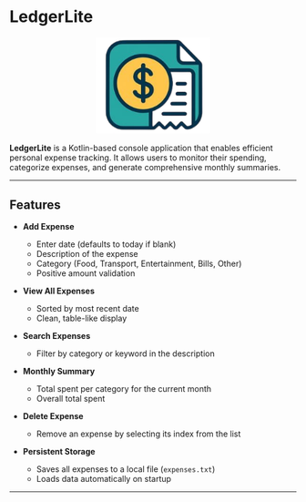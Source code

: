 # LedgerLite

<p align="center">
  <img src="Expense-Tracker/img/Ledger.png" alt="LedgerLite Logo" width="200">
</p>

**LedgerLite** is a Kotlin-based console application that enables efficient personal expense tracking. It allows users to monitor their spending, categorize expenses, and generate comprehensive monthly summaries.

---

## Features  

- **Add Expense**  
  - Enter date (defaults to today if blank)  
  - Description of the expense  
  - Category (Food, Transport, Entertainment, Bills, Other)  
  - Positive amount validation  

- **View All Expenses**  
  - Sorted by most recent date  
  - Clean, table-like display  

- **Search Expenses**  
  - Filter by category or keyword in the description  

- **Monthly Summary**  
  - Total spent per category for the current month  
  - Overall total spent  

- **Delete Expense**  
  - Remove an expense by selecting its index from the list  

- **Persistent Storage**  
  - Saves all expenses to a local file (`expenses.txt`)  
  - Loads data automatically on startup  

---
